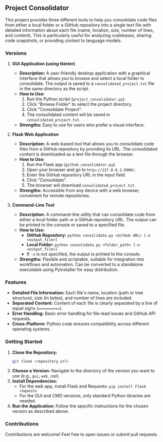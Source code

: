 ## Project Consolidator

This project provides three different tools to help you consolidate code files from either a local folder or a GitHub repository into a single text file with detailed information about each file (name, location, size, number of lines, and content). This is particularly useful for analyzing codebases, sharing code snapshots, or providing context to language models.

### Versions

1. **GUI Application (using tkinter)**

   - **Description:** A user-friendly desktop application with a graphical interface that allows you to browse and select a local folder to consolidate. The output is saved to a `consolidated_project.txt` file in the same directory as the script.
   - **How to Use:**
     1. Run the Python script (`project_consolidator.py`).
     2. Click "Browse Folder" to select the project directory.
     3. Click "Consolidate Project".
     4. The consolidated content will be saved in `consolidated_project.txt`.
   - **Strengths:** Easy to use for users who prefer a visual interface.

2. **Flask Web Application**

   - **Description:** A web-based tool that allows you to consolidate code files from a GitHub repository by providing its URL. The consolidated content is downloaded as a text file through the browser.
   - **How to Use:**
     1. Run the Flask app (`github_consolidator.py`).
     2. Open your browser and go to `http://127.0.0.1:5000/`.
     3. Enter the GitHub repository URL in the input field.
     4. Click "Consolidate".
     5. The browser will download `consolidated_project.txt`.
   - **Strengths:** Accessible from any device with a web browser, convenient for remote repositories.

3. **Command-Line Tool**

   - **Description:** A command-line utility that can consolidate code from either a local folder path or a GitHub repository URL. The output can be printed to the console or saved to a specified file.
   - **How to Use:**
     - **GitHub Repository:** `python consolidate.py <GitHub URL> [-o <output_file>]`
     - **Local Folder:** `python consolidate.py <folder_path> [-o <output_file>]`
     - If `-o` is not specified, the output is printed to the console.
   - **Strengths:** Flexible and scriptable, suitable for integration into workflows and automation. Can be converted to a standalone executable using PyInstaller for easy distribution.

### Features

- **Detailed File Information:** Each file's name, location (path or tree structure), size (in bytes), and number of lines are included.
- **Separated Content:** Content of each file is clearly separated by a line of equal signs (`==========`).
- **Error Handling:** Basic error handling for file read issues and GitHub API requests.
- **Cross-Platform:** Python code ensures compatibility across different operating systems.

### Getting Started

1. **Clone the Repository:**
   ```bash
   git clone <repository_url>
   ```
2. **Choose a Version:** Navigate to the directory of the version you want to use (e.g., `gui`, `web`, `cmd`).
3. **Install Dependencies:**
   - For the web app, install Flask and Requests: `pip install Flask requests`
   - For the GUI and CMD versions, only standard Python libraries are needed.
4. **Run the Application:** Follow the specific instructions for the chosen version as described above.

### Contributions

Contributions are welcome! Feel free to open issues or submit pull requests.

